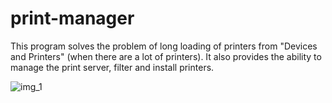 # print-manager
This program solves the problem of long loading of printers from "Devices and Printers" (when there are a lot of printers). It also provides the ability to manage the print server, filter and install printers.

![img_1](https://user-images.githubusercontent.com/110179244/181565580-c98de431-4d65-4e99-9b78-20f1ba6d5135.JPG)
